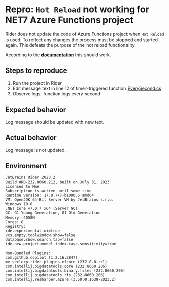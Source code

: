 # Repro: `Hot Reload` not working for NET7 Azure Functions project

Rider does not update the code of Azure Functions project when `Hot Reload` is used. To reflect any changes the process must be stopped and started again. This defeats the purpose of the hot reload functionality.

According to the [**documentation**](https://www.jetbrains.com/help/rider/Hot_Reload.html) this should work.

## Steps to reproduce
1. Run the project in Rider
2. Edit message text in line 12 of timer-triggered function [EverySecond.cs](./EverySecond.cs)
3. Observe logs; function logs every second

## Expected behavior
Log message should be updated with new text.

## Actual behavior
Log message is not updated.

## Environment
```text
JetBrains Rider 2023.2
Build #RD-232.8660.212, built on July 31, 2023
Licensed to Mme
Subscription is active until some time
Runtime version: 17.0.7+7-b1000.6 amd64
VM: OpenJDK 64-Bit Server VM by JetBrains s.r.o.
Windows 10.0
.NET Core v7.0.7 x64 (Server GC)
GC: G1 Young Generation, G1 Old Generation
Memory: 4058M
Cores: 8
Registry:
ide.experimental.ui=true
vcs.empty.toolwindow.show=false
database.show.search.tab=false
ide.new.project.model.index.case.sensitivity=true

Non-Bundled Plugins:
com.github.copilot (1.2.16.2847)
me.seclerp.rider.plugins.efcore (232.0.0-rc1)
com.intellij.bigdatatools.core (232.8660.206)
com.intellij.bigdatatools.binary.files (232.8660.206)
com.intellij.bigdatatools.rfs (232.8660.206)
com.intellij.resharper.azure (3.50.0.1639-2023.2)
```
